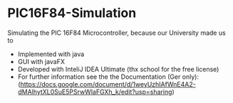 # PIC16F84-Simulation
Simulating the PIC 16F84 Microcontroller, because our University made us to
* Implemented with java
* GUI with javaFX
* Developed with InteliJ IDEA Ultimate (thx school for the free license)
* For further information see the the Documentation (Ger only):
(https://docs.google.com/document/d/1weyUzhIAfWnE4A2-dMAlhytXL0SuE5PSrwWlaFGXh_k/edit?usp=sharing)